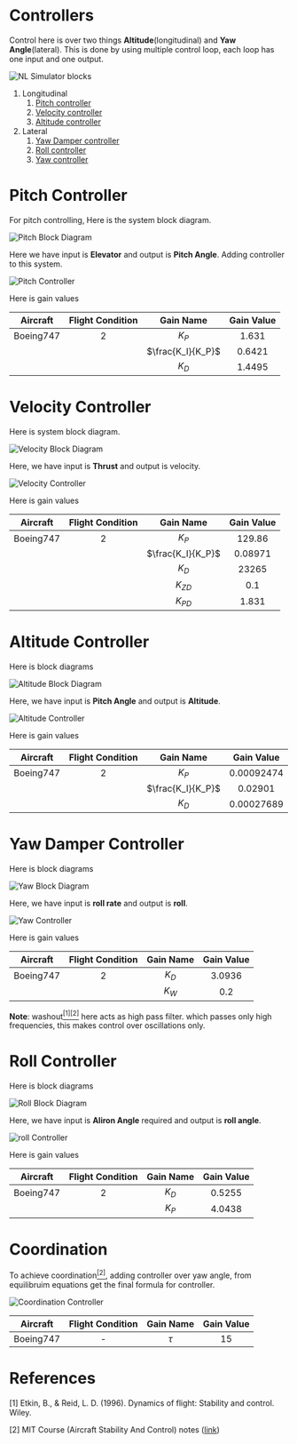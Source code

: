 # Controllers

Control here is over two things **Altitude**(longitudinal) and **Yaw Angle**(lateral). This is done by using multiple control loop, each loop has one input and one output.

![NL Simulator blocks](../Images/NLSimBD.svg)

1. Longitudinal 
   1. [Pitch controller](#pitch-controller)
   2. [Velocity controller](#velocity-controller)
   3. [Altitude controller](#altitude-controller)
2. Lateral
   1. [Yaw Damper controller](#yaw-damper-controller)
   2. [Roll controller](#roll-controller)
   3. [Yaw controller](#coordination)

# Pitch Controller

For pitch controlling, Here is the system block diagram.

![Pitch Block Diagram](../Images/PitchBD.svg)

Here we have input is **Elevator** and output is **Pitch Angle**. Adding controller to this system.

![Pitch Controller](../Images/PitchController.svg)

Here is gain values

| Aircraft  | Flight Condition |     Gain Name     | Gain Value |
| :-------: | :--------------: | :---------------: | :--------: |
| Boeing747 |        2         |       $K_P$       |   1.631    |
|           |                  | $\frac{K_I}{K_P}$ |   0.6421   |
|           |                  |       $K_D$       |   1.4495   |


# Velocity Controller

Here is system block diagram.

![Velocity Block Diagram](../Images/VelocityBD.svg)

Here, we have input is **Thrust** and output is velocity.

![Velocity Controller](../Images/VelocityController.svg)

Here is gain values

| Aircraft  | Flight Condition |     Gain Name     | Gain Value |
| :-------: | :--------------: | :---------------: | :--------: |
| Boeing747 |        2         |       $K_P$       |   129.86   |
|           |                  | $\frac{K_I}{K_P}$ |  0.08971   |
|           |                  |       $K_D$       |   23265    |
|           |                  |     $K_{ZD}$      |    0.1     |
|           |                  |     $K_{PD}$      |   1.831    |

# Altitude Controller

Here is block diagrams

![Altitude Block Diagram](../Images/AltitudeBD.svg)

Here, we have input is **Pitch Angle** and output is **Altitude**.

![Altitude Controller](../Images/AltitudeController.svg)

Here is gain values

| Aircraft  | Flight Condition |     Gain Name     | Gain Value |
| :-------: | :--------------: | :---------------: | :--------: |
| Boeing747 |        2         |       $K_P$       | 0.00092474 |
|           |                  | $\frac{K_I}{K_P}$ |  0.02901   |
|           |                  |       $K_D$       | 0.00027689 |


# Yaw Damper Controller

Here is block diagrams

![Yaw Block Diagram](../Images/YawBD.svg)

Here, we have input is **roll rate** and output is **roll**.

![Yaw Controller](../Images/YawController.svg)

Here is gain values

| Aircraft  | Flight Condition | Gain Name | Gain Value |
| :-------: | :--------------: | :-------: | :--------: |
| Boeing747 |        2         |   $K_D$   |   3.0936   |
|           |                  |   $K_W$   |    0.2     |


**Note**: washout[$^{[1]}$](#references)[$^{[2]}$](#references) here acts as high pass filter. which passes only high frequencies, this makes control over oscillations only. 

# Roll Controller

Here is block diagrams

![Roll Block Diagram](../Images/RollBD.svg)

Here, we have input is **Aliron Angle** required and output is **roll angle**.

![roll Controller](../Images/RollController.svg)

Here is gain values

| Aircraft  | Flight Condition | Gain Name | Gain Value |
| :-------: | :--------------: | :-------: | :--------: |
| Boeing747 |        2         |   $K_D$   |   0.5255   |
|           |                  |   $K_P$   |  4.0438   |

# Coordination

To achieve coordination[$^{[2]}$](#references), adding controller over yaw angle, from equilibruim equations get the final formula for controller.

![Coordination Controller](../Images/coordinationController.svg)

| Aircraft  | Flight Condition | Gain Name | Gain Value |
| :-------: | :--------------: | :-------: | :--------: |
| Boeing747 |        -         |  $\tau$   |     15     |

# References

[1] Etkin, B., &amp; Reid, L. D. (1996). Dynamics of flight: Stability and control. Wiley. 

[2] MIT Course (Aircraft Stability And Control) notes ([link](https://ocw.mit.edu/courses/16-333-aircraft-stability-and-control-fall-2004/))